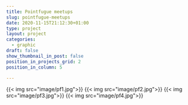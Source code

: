 ```yaml
---
title: Pointfugue meetups
slug: pointfugue-meetups
date: 2020-11-15T21:12:30+01:00
type: project
layout: project
categories:
  - graphic
draft: false
show_thumbnail_in_post: false
position_in_projects_grid: 2
position_in_column: 5

---
```


{{< img src="image/pf1.jpg">}}
{{< img src="image/pf2.jpg">}}
{{< img src="image/pf3.jpg">}}
{{< img src="image/pf4.jpg">}}

